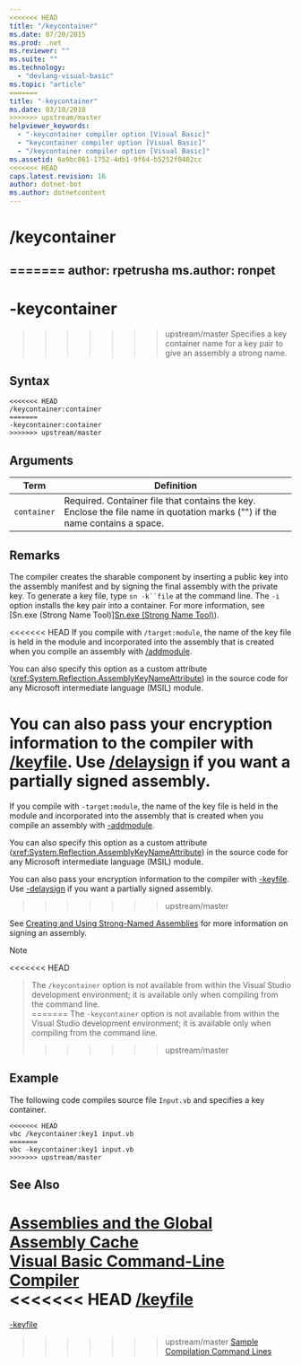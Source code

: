 ```yaml
---
<<<<<<< HEAD
title: "/keycontainer"
ms.date: 07/20/2015
ms.prod: .net
ms.reviewer: ""
ms.suite: ""
ms.technology: 
  - "devlang-visual-basic"
ms.topic: "article"
=======
title: "-keycontainer"
ms.date: 03/10/2018
>>>>>>> upstream/master
helpviewer_keywords: 
  - "-keycontainer compiler option [Visual Basic]"
  - "keycontainer compiler option [Visual Basic]"
  - "/keycontainer compiler option [Visual Basic]"
ms.assetid: 6a9bc861-1752-4db1-9f64-b5252f0482cc
<<<<<<< HEAD
caps.latest.revision: 16
author: dotnet-bot
ms.author: dotnetcontent
---
```

# /keycontainer
=======
author: rpetrusha
ms.author: ronpet
---
# -keycontainer
>>>>>>> upstream/master
Specifies a key container name for a key pair to give an assembly a strong name.  
  
## Syntax  
  
```  
<<<<<<< HEAD
/keycontainer:container  
=======
-keycontainer:container  
>>>>>>> upstream/master
```  
  
## Arguments  
  
|Term|Definition|  
|---|---|  
|`container`|Required. Container file that contains the key. Enclose the file name in quotation marks ("") if the name contains a space.|  
  
## Remarks  
 The compiler creates the sharable component by inserting a public key into the assembly manifest and by signing the final assembly with the private key. To generate a key file, type `sn -k``file` at the command line. The `-i` option installs the key pair into a container. For more information, see [Sn.exe (Strong Name Tool)][Sn.exe (Strong Name Tool)](../../../framework/tools/sn-exe-strong-name-tool.md)).  
  
<<<<<<< HEAD
 If you compile with `/target:module`, the name of the key file is held in the module and incorporated into the assembly that is created when you compile an assembly with [/addmodule](../../../visual-basic/reference/command-line-compiler/addmodule.md).  
  
 You can also specify this option as a custom attribute (<xref:System.Reflection.AssemblyKeyNameAttribute>) in the source code for any Microsoft intermediate language (MSIL) module.  
  
 You can also pass your encryption information to the compiler with [/keyfile](../../../visual-basic/reference/command-line-compiler/keyfile.md). Use [/delaysign](../../../visual-basic/reference/command-line-compiler/delaysign.md) if you want a partially signed assembly.  
=======
 If you compile with `-target:module`, the name of the key file is held in the module and incorporated into the assembly that is created when you compile an assembly with [-addmodule](../../../visual-basic/reference/command-line-compiler/addmodule.md).  
  
 You can also specify this option as a custom attribute (<xref:System.Reflection.AssemblyKeyNameAttribute>) in the source code for any Microsoft intermediate language (MSIL) module.  
  
 You can also pass your encryption information to the compiler with [-keyfile](../../../visual-basic/reference/command-line-compiler/keyfile.md). Use [-delaysign](../../../visual-basic/reference/command-line-compiler/delaysign.md) if you want a partially signed assembly.  
>>>>>>> upstream/master
  
 See [Creating and Using Strong-Named Assemblies](../../../framework/app-domains/create-and-use-strong-named-assemblies.md) for more information on signing an assembly.  
  
> [!NOTE]
<<<<<<< HEAD
>  The `/keycontainer` option is not available from within the Visual Studio development environment; it is available only when compiling from the command line.  
=======
>  The `-keycontainer` option is not available from within the Visual Studio development environment; it is available only when compiling from the command line.  
>>>>>>> upstream/master
  
## Example  
 The following code compiles source file `Input.vb` and specifies a key container.  
  
```  
<<<<<<< HEAD
vbc /keycontainer:key1 input.vb  
=======
vbc -keycontainer:key1 input.vb  
>>>>>>> upstream/master
```  
  
## See Also  
 [Assemblies and the Global Assembly Cache](../../../visual-basic/programming-guide/concepts/assemblies-gac/index.md)  
 [Visual Basic Command-Line Compiler](../../../visual-basic/reference/command-line-compiler/index.md)  
<<<<<<< HEAD
 [/keyfile](../../../visual-basic/reference/command-line-compiler/keyfile.md)  
=======
 [-keyfile](../../../visual-basic/reference/command-line-compiler/keyfile.md)  
>>>>>>> upstream/master
 [Sample Compilation Command Lines](../../../visual-basic/reference/command-line-compiler/sample-compilation-command-lines.md)
